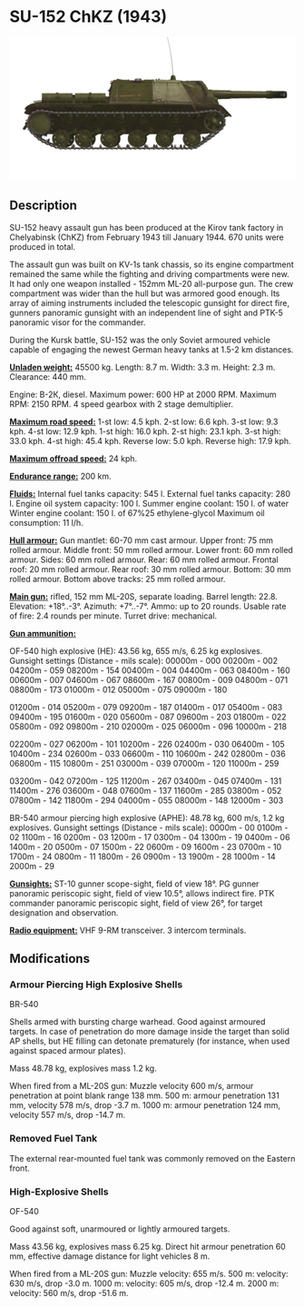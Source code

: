 # SU-152 ChKZ (1943)

![_su152](../images/_su152.png)

## Description

SU-152 heavy assault gun has been produced at the Kirov tank factory in Chelyabinsk (ChKZ) from February 1943 till January 1944. 670 units were produced in total. 

The assault gun was built on KV-1s tank chassis, so its engine compartment remained the same while the fighting and driving compartments were new. It had only one weapon installed - 152mm ML-20 all-purpose gun. The crew compartment was wider than the hull but was armored good enough. Its array of aiming instruments included the telescopic gunsight for direct fire, gunners panoramic gunsight with an independent line of sight and PTK-5 panoramic visor for the commander.

During the Kursk battle, SU-152 was the only Soviet armoured vehicle capable of engaging the newest German heavy tanks at 1.5-2 km distances.

<b><u>Unladen weight:</u></b> 45500 kg.
Length: 8.7 m.
Width: 3.3 m.
Height: 2.3 m.
Clearance: 440 mm.

Engine: В-2К, diesel.
Maximum power: 600 HP at 2000 RPM.
Maximum RPM: 2150 RPM.
4 speed gearbox with 2 stage demultiplier.

<b><u>Maximum road speed:</u></b>
1-st low: 4.5 kph.
2-st low: 6.6 kph.
3-st low: 9.3 kph.
4-st low: 12.9 kph.
1-st high: 16.0 kph.
2-st high: 23.1 kph.
3-st high: 33.0 kph.
4-st high: 45.4 kph.
Reverse low: 5.0 kph.
Reverse high: 17.9 kph.

<b><u>Maximum offroad speed:</u></b> 24 kph.

<b><u>Endurance range:</u></b> 200 km.

<b><u>Fluids:</u></b>
Internal fuel tanks capacity: 545 l.
External fuel tanks capacity: 280 l.
Engine oil system capacity: 100 l.
Summer engine coolant: 150 l. of water
Winter engine coolant: 150 l. of 67%25 ethylene-glycol
Maximum oil consumption: 11 l/h.

<b><u>Hull armour:</u></b>
Gun mantlet: 60-70 mm cast armour.
Upper front: 75 mm rolled armour.
Middle front: 50 mm rolled armour.
Lower front: 60 mm rolled armour.
Sides: 60 mm rolled armour.
Rear: 60 mm rolled armour.
Frontal roof: 20 mm rolled armour.
Rear roof: 30 mm rolled armour.
Bottom: 30 mm rolled armour.
Bottom above tracks: 25 mm rolled armour.

<b><u>Main gun:</u></b> rifled, 152 mm ML-20S, separate loading.
Barrel length: 22.8.
Elevation: +18°..-3°.
Azimuth: +7°..-7°.
Ammo: up to 20 rounds.
Usable rate of fire: 2.4 rounds per minute.
Turret drive: mechanical.

<b><u>Gun ammunition:</u></b> 

OF-540 high explosive (HE): 43.56 kg, 655 m/s, 6.25 kg explosives.
Gunsight settings
(Distance - mils scale):
00000m - 000
00200m - 002    04200m - 059    08200m - 154
00400m - 004    04400m - 063    08400m - 160
00600m - 007    04600m - 067    08600m - 167
00800m - 009    04800m - 071    08800m - 173
01000m - 012    05000m - 075    09000m - 180

01200m - 014    05200m - 079    09200m - 187
01400m - 017    05400m - 083    09400m - 195
01600m - 020    05600m - 087    09600m - 203
01800m - 022    05800m - 092    09800m - 210
02000m - 025    06000m - 096    10000m - 218

02200m - 027    06200m - 101    10200m - 226
02400m - 030    06400m - 105    10400m - 234
02600m - 033    06600m - 110    10600m - 242
02800m - 036    06800m - 115    10800m - 251
03000m - 039    07000m - 120    11000m - 259

03200m - 042    07200m - 125    11200m - 267
03400m - 045    07400m - 131    11400m - 276
03600m - 048    07600m - 137    11600m - 285
03800m - 052    07800m - 142    11800m - 294
04000m - 055    08000m - 148    12000m - 303

BR-540 armour piercing high explosive (APHE): 48.78 kg, 600 m/s, 1.2 kg explosives.
Gunsight settings
(Distance - mils scale):
0000m - 00
0100m - 02    1100m - 16
0200m - 03    1200m - 17
0300m - 04    1300m - 19
0400m - 06    1400m - 20
0500m - 07    1500m - 22
0600m - 09    1600m - 23
0700m - 10    1700m - 24
0800m - 11    1800m - 26
0900m - 13    1900m - 28
1000m - 14    2000m - 29

<b><u>Gunsights:</u></b>
ST-10 gunner scope-sight, field of view 18°.
PG gunner panoramic periscopic sight, field of view 10.5°, allows indirect fire.
PTK commander panoramic periscopic sight, field of view 26°, for target designation and observation.

<b><u>Radio equipment:</u></b>
VHF 9-RM transceiver.
3 intercom terminals.


## Modifications


### Armour Piercing High Explosive Shells

BR-540

Shells armed with bursting charge warhead.
Good against armoured targets. In case of penetration do more damage inside the target than solid AP shells, but HE filling can detonate prematurely (for instance, when used against spaced armour plates).

Mass 48.78 kg, explosives mass 1.2 kg.

When fired from a ML-20S gun:
Muzzle velocity 600 m/s, armour penetration at point blank range 138 mm.
500 m: armour penetration 131 mm, velocity 578 m/s, drop -3.7 m.
1000 m: armour penetration 124 mm, velocity 557 m/s, drop -14.7 m.


### Removed Fuel Tank

The external rear-mounted fuel tank was commonly removed on the Eastern front.


### High-Explosive Shells

OF-540

Good against soft, unarmoured or lightly armoured targets.

Mass 43.56 kg, explosives mass 6.25 kg.
Direct hit armour penetration 60 mm, effective damage distance for light vehicles 8 m.

When fired from a ML-20S gun:
Muzzle velocity: 655 m/s.
500 m: velocity: 630 m/s, drop -3.0 m.
1000 m: velocity: 605 m/s, drop -12.4 m.
2000 m: velocity: 560 m/s, drop -51.6 m.